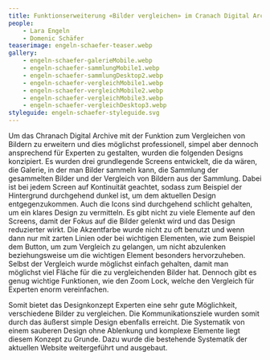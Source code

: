 ```yaml
---
title: Funktionserweiterung «Bilder vergleichen» im Cranach Digital Archive
people:
    - Lara Engeln
    - Domenic Schäfer
teaserimage: engeln-schaefer-teaser.webp
gallery:
    - engeln-schaefer-galerieMobile.webp
    - engeln-schaefer-sammlungMobile1.webp
    - engeln-schaefer-sammlungDesktop2.webp
    - engeln-schaefer-vergleichMobile1.webp
    - engeln-schaefer-vergleichMobile2.webp
    - engeln-schaefer-vergleichMobile3.webp
    - engeln-schaefer-vergleichDesktop3.webp
styleguide: engeln-schaefer-styleguide.svg
---
```


Um das Chranach Digital Archive mit der Funktion zum Vergleichen von Bildern zu erweitern und dies möglichst professionell, simpel aber dennoch ansprechend für Experten zu gestalten, wurden die folgenden Designs konzipiert.
Es wurden drei grundlegende Screens entwickelt, die da wären, die Galerie, in der man Bilder sammeln kann, die Sammlung der gesammelten Bilder und der Vergleich von Bildern aus der Sammlung. Dabei ist bei jedem Screen auf Kontinuität geachtet, sodass zum Beispiel der Hintergrund durchgehend dunkel ist, um dem aktuellen Design entgegenzukommen. Auch die Icons sind durchgehend schlicht gehalten, um ein klares Design zu vermitteln.
Es gibt nicht zu viele Elemente auf den Screens, damit der Fokus auf die Bilder gelenkt wird und das Design reduzierter wirkt.
Die Akzentfarbe wurde nicht zu oft benutzt und wenn dann nur mit zarten Linien oder bei wichtigen Elementen, wie zum Beispiel dem Button, um zum Vergleich zu gelangen, um nicht abzulenken beziehungsweise um die wichtigen Element besonders hervorzuheben.
Selbst der Vergleich wurde möglichst einfach gehalten, damit man möglichst viel Fläche für die zu vergleichenden Bilder hat. Dennoch gibt es genug wichtige Funktionen, wie den Zoom Lock, welche den Vergleich für Experten enorm vereinfachen.

Somit bietet das Designkonzept Experten eine sehr gute Möglichkeit, verschiedene Bilder zu vergleichen. Die Kommunikationsziele wurden somit durch das äußerst simple Design ebenfalls erreicht.
Die Systematik von einem sauberen Design ohne Ablenkung und komplexe Elemente liegt diesem Konzept zu Grunde. Dazu wurde die bestehende Systematik der aktuellen Website weitergeführt und ausgebaut.
